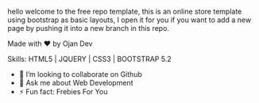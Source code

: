 hello welcome to the free repo template, this is an online store template using bootstrap as basic layouts, I open it for you if you want to add a new page by pushing it into a new branch in this repo. 

Made with ❤ by Ojan Dev

Skills: HTML5 | JQUERY | CSS3 | BOOTSTRAP 5.2

- 👯 I’m looking to collaborate on Github 
- 💬 Ask me about Web Development 
- ⚡ Fun fact: Frebies For You 




